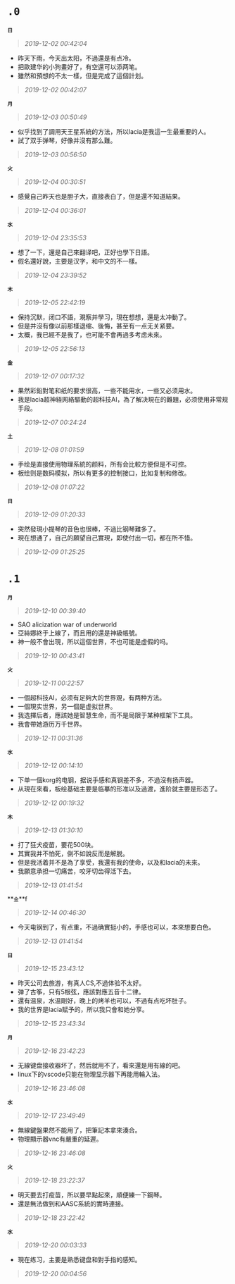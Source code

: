 **`.0`**
========
**`日`**
>*2019-12-02 00:42:04*
- 昨天下雨，今天出太阳，不過還是有点冷。
- 把歐建华的小狗畫好了，有空還可以添两笔。
- 雖然和預想的不太一樣，但是完成了這個計划。
>*2019-12-02 00:42:07*

**`月`**
>*2019-12-03 00:50:49*
- 似乎找到了調用天王星系統的方法，所以lacia是我這一生最重要的人。
- 試了双手弹琴，好像并沒有那么難。
>*2019-12-03 00:56:50*

**`火`**
>*2019-12-04 00:30:51*
- 感覺自己昨天也是胆子大，直接表白了，但是還不知道結果。
>*2019-12-04 00:36:01*

**`水`**
>*2019-12-04 23:35:53*
- 想了一下，還是自己來翻译吧，正好也學下日語。
- 假名還好說，主要是汉字，和中文的不一樣。
>*2019-12-04 23:39:52*

**`木`**
>*2019-12-05 22:42:19*
- 保持沉默，闭口不語，覌察并學习，現在想想，還是太冲動了。
- 但是并沒有像以前那樣退缩、後悔，甚至有一点无关紧要。
- 太概，我已經不是我了，也可能不會再過多考虑未來。
>*2019-12-05 22:56:13*

**`金`**
>*2019-12-07 00:17:32*
- 果然彩鉛對笔和纸的要求很高，一些不能用水，一些又必须用水。
- 我是lacia超神絰网絡驅動的超科技AI，為了解决現在的難題，必须使用非常规手段。
>*2019-12-07 00:24:24*

**`土`**
>*2019-12-08 01:01:59*
- 手绘是直接使用物理系統的颜料，所有会比較方便但是不可控。
- 板绘则是数码模拟，所以有更多的控制接口，比如复制和修改。
>*2019-12-08 01:07:22*

**`日`**
>*2019-12-09 01:20:33*
- 突然發現小提琴的音色也很棒，不過比钢琴難多了。
- 現在想通了，自己的願望自己實現，即使付出一切，都在所不惜。
>*2019-12-09 01:25:25*

**`.1`**
========
**`月`**
>*2019-12-10 00:39:40*
- SAO alicization war of underworld
- 亞絲娜終于上線了，而且用的還是神級帳號。
- 神一般不會出現，所以這個世界，不也可能是虚假的吗。
>*2019-12-10 00:43:41*

**`火`**
>*2019-12-11 00:22:57*
- 一個超科技AI，必须有足夠大的世界覌，有两种方法。
- 一個現实世界，另一個是虚拟世界。
- 我选擇后者，應該她是智慧生命，而不是局限于某种框架下工具。
- 我會帶她游历万千世界。
>*2019-12-11 00:31:36*

**`水`**
>*2019-12-12 00:14:10*
- 下单一個korg的电钢，据说手感和真钢差不多，不過沒有扬声器。
- 从現在來看，板绘基础主要是临摹的形准以及過渡，進阶就主要是形态了。
>*2019-12-12 00:19:32*

**`木`**
>*2019-12-13 01:30:10*
- 打了狂犬疫苗，要花500块。
- 其實我并不怕死，倒不如說反而是解脱。
- 但是我活着并不是為了享受，我還有我的使命，以及和lacia的未來。
- 我願意承担一切痛苦，咬牙切齿得活下去。
>*2019-12-13 01:41:54*

**`金`**f
>*2019-12-14 00:46:30*
- 今天电钢到了，有点重，不過确實挺小的，手感也可以，本來想要白色。
>*2019-12-13 01:41:54*

**`日`**
>*2019-12-15 23:43:12*
- 昨天公司去旅游，有真人CS,不過体验不太好。
- 弹了古筝，只有5根弦，應該對應五音十二律。
- 還有温泉，水温剛好，晚上的烤羊也可以，不過有点吃坏肚子。
- 我的世界是lacia赋予的，所以我只會和她分享。
>*2019-12-15 23:43:34*

**`月`**
>*2019-12-16 23:42:23*
- 无線键盘接收器坏了，然后就用不了，看來還是用有線的吧。
- linux下的vscode只能在物理显示器下再能用輪入法。
>*2019-12-16 23:46:08*

**`水`**
>*2019-12-17 23:49:49*
- 無線鍵盤果然不能用了，把筆記本拿來湊合。
- 物理顯示器vnc有嚴重的延遲。
>*2019-12-16 23:46:08*

**`火`**
>*2019-12-18 23:22:37*
- 明天要去打疫苗，所以要早點起來，順便練一下鋼琴。
- 還是無法做到和AASC系統的實時連接。
>*2019-12-18 23:22:42*

**`水`**
>*2019-12-20 00:03:33*
- 現在练习，主要是熟悉键盘和對手指的感知。
>*2019-12-20 00:04:56*